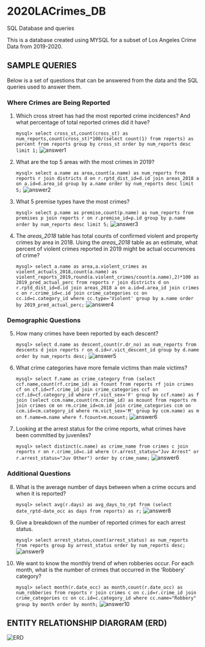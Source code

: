 # 2020LACrimes_DB
SQL Database and queries

This is a database created using MYSQL for a subset of Los Angeles Crime Data from 2019-2020.

## SAMPLE QUERIES

Below is a set of questions that can be answered from the data and the SQL queries used to answer them.

### Where Crimes are Being Reported

1.  Which cross street has had the most reported crime incidences? And what percentage of total reported crimes did it have?

    `mysql> select cross_st,count(cross_st) as num_reports,count(cross_st)*100/(select count(1) from reports) as percent from reports group by cross_st order by num_reports desc limit 1;`
    ![answer1](images/1.png)
    
2.	What are the top 5 areas with the most crimes in 2019?

    `mysql> select a.name as area,count(a.name) as num_reports from reports r join districts d on r.rptd_dist_id=d.id join areas_2018 a on a.id=d.area_id group by a.name order by num_reports desc limit 5;`
    ![answer2](images/2.png)
    
3.	What 5 premise types have the most crimes?

    `mysql> select p.name as premise,count(p.name) as num_reports from premises p join reports r on r.premise_id=p.id group by p.name order by num_reports desc limit 5;`
    ![answer3](images/3.png)
    
4.	The *areas_2018* table has total counts of confirmed violent and property crimes by area in 2018. Using the *areas_2018* table as an estimate, what percent of violent crimes reported in 2019 might be actual occurrences of crime?

    `mysql> select a.name as area,a.violent_crimes as violent_actuals_2018,count(a.name) as violent_reports_2019,round(a.violent_crimes/count(a.name),2)*100 as 2019_pred_actual_perc from reports r join districts d on r.rptd_dist_id=d.id join areas_2018 a on a.id=d.area_id join crimes c on r.crime_id=c.id join crime_categories cc on cc.id=c.category_id where cc.type='Violent' group by a.name order by 2019_pred_actual_perc;`
    ![answer4](images/4.png)

### Demographic Questions

5.	How many crimes have been reported by each descent?

    `mysql> select d.name as descent,count(r.dr_no) as num_reports from descents d join reports r on d.id=r.vict_descent_id group by d.name order by num_reports desc;`
    ![answer5](images/5.png)
    
6.	What crime categories have more female victims than male victims?

    `mysql> select f.name as crime_category from (select ccf.name,count(rf.crime_id) as fcount from reports rf join crimes cf on cf.id=rf.crime_id join crime_categories ccf on ccf.id=cf.category_id where rf.vict_sex='F' group by ccf.name) as f join (select ccm.name,count(rm.crime_id) as mcount from reports rm join crimes cm on rm.crime_id=cm.id join crime_categories ccm on ccm.id=cm.category_id where rm.vict_sex='M' group by ccm.name) as m on f.name=m.name where f.fcount>m.mcount;`
    ![answer6](images/6.png)
    
7.	Looking at the arrest status for the crime reports, what crimes have been committed by juveniles?

    `mysql> select distinct(c.name) as crime_name from crimes c join reports r on r.crime_id=c.id where (r.arrest_status="Juv Arrest" or r.arrest_status="Juv Other") order by crime_name;`
    ![answer6](images/7.png)

### Additional Questions

8.	What is the average number of days between when a crime occurs and when it is reported?

    `mysql> select avg(r.days) as avg_days_to_rpt from (select date_rptd-date_occ as days from reports) as r;`
    ![answer8](images/8.png)
    
9.	Give a breakdown of the number of reported crimes for each arrest status.

    `mysql> select arrest_status,count(arrest_status) as num_reports from reports group by arrest_status order by num_reports desc;`
    ![answer9](images/9.png)
    
10.	We want to know the monthly trend of when robberies occur. For each month, what is the number of crimes that occurred in the ‘Robbery’ category?

    `mysql> select month(r.date_occ) as month,count(r.date_occ) as num_robberies from reports r join crimes c on c.id=r.crime_id join crime_categories cc on cc.id=c.category_id where cc.name="Robbery" group by month order by month;`
    ![answer10](images/10.png)


## ENTITY RELATIONSHIP DIARGRAM (ERD)

![ERD](images/erd.png)


